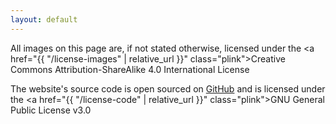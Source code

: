 ```yaml
---
layout: default
---
```


All images on this page are, if not stated otherwise, licensed under the <a href="{{ "/license-images" | relative_url }}" class="plink">Creative Commons Attribution-ShareAlike 4.0 International License</a>

The website's source code is open sourced on <a class="plink" href="https://github.com/Nordegraf/plant-picture-library">GitHub</a> and is licensed under the <a href="{{ "/license-code" | relative_url }}" class="plink">GNU General Public License v3.0</a>


